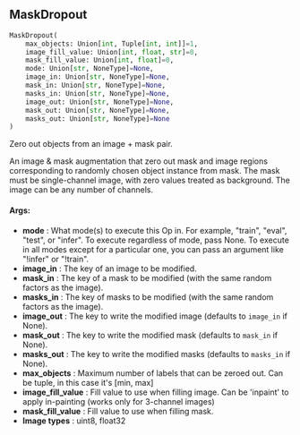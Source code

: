 ## MaskDropout
```python
MaskDropout(
	max_objects: Union[int, Tuple[int, int]]=1,
	image_fill_value: Union[int, float, str]=0,
	mask_fill_value: Union[int, float]=0,
	mode: Union[str, NoneType]=None,
	image_in: Union[str, NoneType]=None,
	mask_in: Union[str, NoneType]=None,
	masks_in: Union[str, NoneType]=None,
	image_out: Union[str, NoneType]=None,
	mask_out: Union[str, NoneType]=None,
	masks_out: Union[str, NoneType]=None
)
```
Zero out objects from an image + mask pair.

An image & mask augmentation that zero out mask and image regions corresponding to randomly chosen object instance
from mask. The mask must be single-channel image, with zero values treated as background. The image can be any
number of channels.


#### Args:

* **mode** :  What mode(s) to execute this Op in. For example, "train", "eval", "test", or "infer". To execute        regardless of mode, pass None. To execute in all modes except for a particular one, you can pass an argument        like "!infer" or "!train".
* **image_in** :  The key of an image to be modified.
* **mask_in** :  The key of a mask to be modified (with the same random factors as the image).
* **masks_in** :  The key of masks to be modified (with the same random factors as the image).
* **image_out** :  The key to write the modified image (defaults to `image_in` if None).
* **mask_out** :  The key to write the modified mask (defaults to `mask_in` if None).
* **masks_out** :  The key to write the modified masks (defaults to `masks_in` if None).
* **max_objects** :  Maximum number of labels that can be zeroed out. Can be tuple, in this case it's [min, max]
* **image_fill_value** :  Fill value to use when filling image.        Can be 'inpaint' to apply in-painting (works only  for 3-channel images)
* **mask_fill_value** :  Fill value to use when filling mask.
* **Image types** :     uint8, float32
